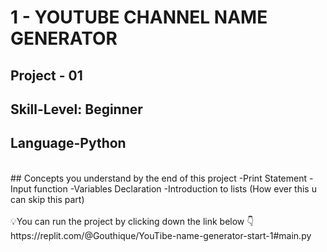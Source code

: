 # 1 - YOUTUBE CHANNEL NAME GENERATOR
## Project - 01
## Skill-Level: Beginner
## Language-Python
<br/>
## Concepts you understand by the end of this project
-Print Statement
-Input function
-Variables Declaration
-Introduction to lists (How ever this u can skip this part)
<br/>
<br/>
💡You can run the project by clicking down the link below 👇
https://replit.com/@Gouthique/YouTibe-name-generator-start-1#main.py

